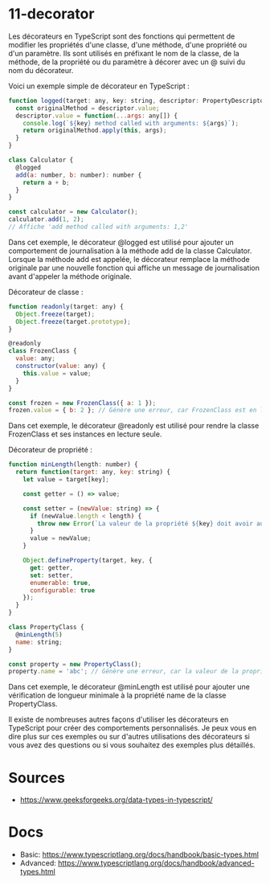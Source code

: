 # 11-decorator

Les décorateurs en TypeScript sont des fonctions qui permettent de modifier les propriétés d'une classe, d'une méthode, d'une propriété ou d'un paramètre. Ils sont utilisés en préfixant le nom de la classe, de la méthode, de la propriété ou du paramètre à décorer avec un @ suivi du nom du décorateur.

Voici un exemple simple de décorateur en TypeScript :

```js
function logged(target: any, key: string, descriptor: PropertyDescriptor) {
  const originalMethod = descriptor.value;
  descriptor.value = function(...args: any[]) {
    console.log(`${key} method called with arguments: ${args}`);
    return originalMethod.apply(this, args);
  }
}

class Calculator {
  @logged
  add(a: number, b: number): number {
    return a + b;
  }
}

const calculator = new Calculator();
calculator.add(1, 2);
// Affiche 'add method called with arguments: 1,2'
```

Dans cet exemple, le décorateur @logged est utilisé pour ajouter un comportement de journalisation à la méthode add de la classe Calculator. Lorsque la méthode add est appelée, le décorateur remplace la méthode originale par une nouvelle fonction qui affiche un message de journalisation avant d'appeler la méthode originale.

Décorateur de classe :
```js
function readonly(target: any) {
  Object.freeze(target);
  Object.freeze(target.prototype);
}

@readonly
class FrozenClass {
  value: any;
  constructor(value: any) {
    this.value = value;
  }
}

const frozen = new FrozenClass({ a: 1 });
frozen.value = { b: 2 }; // Génère une erreur, car FrozenClass est en lecture seule
```

Dans cet exemple, le décorateur @readonly est utilisé pour rendre la classe FrozenClass et ses instances en lecture seule.

Décorateur de propriété :
```js
function minLength(length: number) {
  return function(target: any, key: string) {
    let value = target[key];

    const getter = () => value;

    const setter = (newValue: string) => {
      if (newValue.length < length) {
        throw new Error(`La valeur de la propriété ${key} doit avoir au moins ${length} caractères.`);
      }
      value = newValue;
    }

    Object.defineProperty(target, key, {
      get: getter,
      set: setter,
      enumerable: true,
      configurable: true
    });
  }
}

class PropertyClass {
  @minLength(5)
  name: string;
}

const property = new PropertyClass();
property.name = 'abc'; // Génère une erreur, car la valeur de la propriété name doit avoir au moins 5 caractères
```

Dans cet exemple, le décorateur @minLength est utilisé pour ajouter une vérification de longueur minimale à la propriété name de la classe PropertyClass.

Il existe de nombreuses autres façons d'utiliser les décorateurs en TypeScript pour créer des comportements personnalisés. Je peux vous en dire plus sur ces exemples ou sur d'autres utilisations des décorateurs si vous avez des questions ou si vous souhaitez des exemples plus détaillés.

# Sources
  - https://www.geeksforgeeks.org/data-types-in-typescript/

# Docs
  - Basic: https://www.typescriptlang.org/docs/handbook/basic-types.html
  - Advanced: https://www.typescriptlang.org/docs/handbook/advanced-types.html

